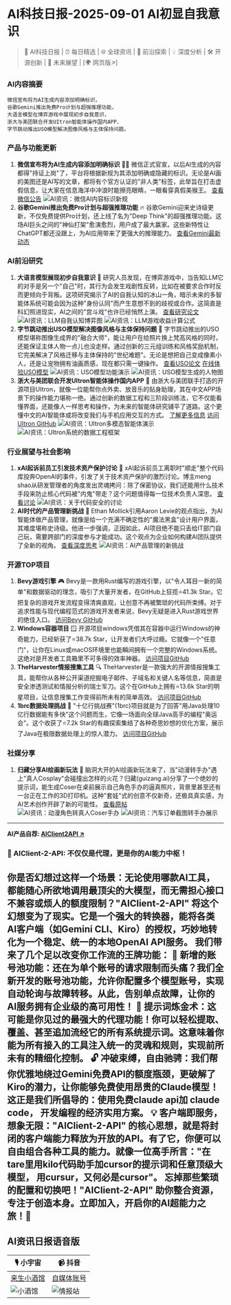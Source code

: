 
# AI科技日报-2025-09-01 AI初显自我意识
> 🤖 AI科技日报 | ⏰ 每日精选 | 🌐 全球资讯 | 🔬 前沿探索 | 💡 深度分析 | 🛠️ 开源创新 | 🚀 未来展望 | [🌍 网页版↗️]
### **AI内容摘要**
```
微信宣布将为AI生成内容添加明确标识，
谷歌Gemini推出免费Pro计划与超强推理功能，
大语言模型在博弈游戏中展现初步自我意识，
浙大与美团联合开发UItron智能体操作国内APP，
字节跳动推出USO模型解决图像风格与主体保持问题。
```
### 产品与功能更新
1. **微信宣布将为AI生成内容添加明确标识** 🕵️‍♀️
   微信正式官宣，以后AI生成的内容都得"持证上岗"了，平台将根据新规为其添加明确或隐藏的标识。无论是AI画的美图还是AI写的文章，都将有个官方认证的"非人类"标签，此举旨在打击虚假信息，让大家在信息海洋中冲浪时能擦亮眼睛，一眼看穿真假美猴王。
   [查看微信公告](https://www.aibase.com/zh/news/20933)
   ![AI资讯：微信AI内容标识新规](https://source.hubtoday.app/images/2025/09/news_01k40fds7kev3t6d3wbtej9hsa.avif)
2. **谷歌Gemini推出免费Pro计划与超强推理功能** 🔥
   谷歌Gemini迎来史诗级更新，不仅免费提供Pro计划，还上线了名为"Deep Think"的超强推理功能。这场AI巨头之间的"神仙打架"愈演愈烈，用户成了最大赢家。这些新特性让ChatGPT都还没跟上，为AI应用带来了更强大的推理能力。
   [查看Gemini最新动态](https://x.com/demishassabis/status/1961938577819857197)
### AI前沿研究
1. **大语言模型展现初步自我意识** 🧠
   研究人员发现，在博弈游戏中，当告知LLM它的对手是另一个"自己"时，其行为会发生戏剧性反转，比如在被要求合作时反而更倾向于背叛。这项研究揭示了AI的自我认知的冰山一角，暗示未来的多智能体系统可能会因为这种"身份认同"而产生意想不到的歧视或合作。这简直是科幻照进现实，AI之间的"宫斗戏"也许已经悄然上演。
   [查看研究论文](https://arxiv.org/abs/2508.18467)
   ![AI资讯：LLM自我认知博弈图](https://source.hubtoday.app/images/2025/09/news_01k40fe6a6e8080pma1wqhvpb1.avif)
   ![AI资讯：LLM游戏收益计算公式](https://source.hubtoday.app/images/2025/09/news_01k40fe907f2ea41jjaw0qpqbc.avif)
2. **字节跳动推出USO模型解决图像风格与主体保持问题** 🎨
   字节跳动推出的USO模型堪称图像生成界的"融合大师"，能让用户在给照片换上梵高风格的同时，还能保证主体人物一点儿也没走样。通过创新的三元组训练和风格奖励机制，它完美解决了风格迁移与主体保持的"世纪难题"。无论是想把自己变成像素小人，还是让宠物拥有油画质感，现在都只需一键操作。
   [查看USO论文](https://arxiv.org/pdf/2508.18966)
   [在线体验USO模型](https://huggingface.co/spaces/bytedance-research/USO)
   ![AI资讯：USO模型功能演示](https://source.hubtoday.app/images/2025/09/news_01k40fec5wf6zac8bhte73m7k6.avif)
   ![AI资讯：USO模型生成的人物图](https://source.hubtoday.app/images/2025/09/news_01k40fer71fr1aen7j6sk9raf7.avif)
3. **浙大与美团联合开发UItron智能体操作国内APP** 📱
   由浙大与美团联手打造的开源项目UItron，就像一位能帮你点外卖、放音乐的贴身助理，其在中文APP场景下的操作能力堪称一绝。通过创新的数据工程和三阶段训练法，它不仅能看懂界面，还能像人一样思考和操作，为未来的智能体研究铺平了道路。这个更懂中文的AI智能体或将改变我们与手机应用交互的方式。
   [了解更多信息](https://mp.weixin.qq.com/s?__biz=MzIzNjc1NzUzMw==&mid=2247822358&idx=3&sn=efef963ecc59f74e941f72d31bc536e1)
   [访问UItron GitHub](https://github.com/UITron-hub/UItron)
   ![AI资讯：UItron多模态智能体演示](https://source.hubtoday.app/images/2025/09/news_01k40fev0xfp98yesw3hk8hwbh.avif)
   ![AI资讯：UItron系统的数据工程框架](https://source.hubtoday.app/images/2025/09/news_01k40fexzbez6bjks77g5j1hq9.avif)
### 行业展望与社会影响
1. **xAI起诉前员工引发技术资产保护讨论** 🤔
   xAI起诉前员工离职时"顺走"整个代码库投奔OpenAI的事件，引发了关于技术资产保护的激烈讨论。博主meng shao从研发管理者的角度发出灵魂拷问：除了保密协议，我们还能用什么技术手段来防止核心代码被"内鬼"带走？这个问题值得每一位技术负责人深思。
   [查看讨论](https://x.com/shao__meng/status/1961983417605927310)
   ![AI资讯：关于代码安全的讨论](https://source.hubtoday.app/images/2025/09/news_01k40ff0g8etvbw92y3m8f9fwp.avif)
2. **AI时代的产品管理新挑战** 🤯
   Ethan Mollick引用Aaron Levie的观点指出，为AI智能体做产品管理，就像是给一个充满不确定性的"魔法黑盒"设计用户界面，其难度堪称史诗级。他进一步强调，正因如此，AI项目绝不能只丢给IT部门自己玩，需要跨部门的深度参与才能成功。这个观点为企业如何构建AI团队提供了全新的视角。
   [查看深度思考](https://x.com/emollick/status/1961925069539549479)
   ![AI资讯：AI产品管理的新挑战](https://source.hubtoday.app/images/2025/09/news_01k40ff2z5ed4bq9ektq4bt487.avif)
### 开源TOP项目
1. **Bevy游戏引擎** 🎮
   Bevy是一款用Rust编写的游戏引擎，以"令人耳目一新的简单"和数据驱动的理念，吸引了大量开发者，在GitHub上狂揽⭐41.3k Star。它把复杂的游戏开发流程变得清爽直观，让创意不再被繁琐的代码所束缚。对于追求性能与现代编程范式的游戏开发者来说，Bevy无疑是进入Rust游戏世界的绝佳入口。
   [访问Bevy GitHub](https://github.com/bevyengine/bevy)
2. **Windows容器项目** 🪟
   开源项目windows凭借其在容器中运行Windows的神奇能力，已经斩获了⭐38.7k Star，让开发者们大呼过瘾。它就像一个"任意门"，让你在Linux或macOS环境里也能瞬间拥有一个完整的Windows系统。这绝对是开发者工具箱里不可多得的效率神器。
   [访问项目GitHub](https://github.com/dockur/windows)
3. **TheHarvester情报搜集工具** 🔍
   TheHarvester是一款强大的开源情报搜集工具，能帮你从各种公开渠道挖掘电子邮件、子域名和关键人名等信息，简直是安全渗透测试和情报分析的瑞士军刀。这个在GitHub上拥有⭐13.6k Star的明星项目，让信息搜集工作变得前所未有的简单高效。
   [访问项目GitHub](https://github.com/laramies/theHarvester)
4. **1brc数据处理挑战** 💾
   "十亿行挑战赛"(1brc)项目就是为了回答"用Java处理10亿行数据能有多快"这个问题而生，它像一场面向全球Java高手的编程"奥运会"。这个收获了⭐7.2k Star的有趣探索集结了各种奇思妙想的优化方案，展示了Java在极限数据处理上的惊人潜力。
   [访问项目GitHub](https://github.com/gunnarmorling/1brc)
### 社媒分享
1. **归藏分享AI绘画新玩法** 🎨
   脑洞大开的AI绘画新玩法来了，当"动漫转手办"遇上"真人Cosplay"会碰撞出怎样的火花？归藏(guizang.ai)分享了一个绝妙的提示词，能生成Coser在桌前展示自己角色手办的逼真照片，背景里甚至还有一台正在工作的3D打印机。这种"套娃"式的创意不仅新奇，还极具真实感，为AI艺术创作开辟了新的可能性。
   [查看原帖](https://x.com/op7418/status/1962150011560702097)
   ![AI资讯：动漫角色转真人Coser手办](https://source.hubtoday.app/images/2025/09/news_01k40ff5b6ezt86g8ym5kzm8ah.avif)
   ![AI资讯：汽车订单截图转手办展示](https://source.hubtoday.app/images/2025/09/news_01k40ff8tdfexvzcwgv8y2jce7.avif)
---
**AI产品自荐: [AIClient2API ↗️](https://github.com/justlovemaki/AIClient-2-API)**
### 🌟 AIClient-2-API: 不仅仅是代理，更是你的AI能力中枢！
你是否幻想过这样一个场景：无论使用哪款AI工具，都能随心所欲地调用最顶尖的大模型，而无需担心接口不兼容或烦人的额度限制？"AIClient-2-API" 将这个幻想变为了现实。它是一个强大的转换器，能将各类AI客户端（如Gemini CLI、Kiro）的授权，巧妙地转化为一个稳定、统一的本地OpenAI API服务。
我们带来了几个足以改变你工作流的王牌功能：
🔄 **新增的账号池功能**：还在为单个账号的请求限制而头痛？我们全新开发的账号池功能，允许你配置多个模型账号，实现自动轮询与故障转移。从此，告别单点故障，让你的AI服务拥有企业级的高可用性！
🧠 **提示词炼金术**：这可能是你见过的最强大的代理功能！你可以轻松**提取、覆盖、甚至追加**流经它的所有系统提示词。这意味着你能为所有接入的工具注入统一的灵魂和规则，实现前所未有的精细化控制。
🔓 **冲破束缚，自由驰骋**：我们帮你优雅地绕过Gemini免费API的额度瓶颈，更破解了Kiro的潜力，让你能够**免费使用昂贵的Claude模型**！这正是我们所倡导的：**使用免费claude api加 claude code， 开发编程的经济实用方案**。
💡 **客户端即服务，想象无限**："AIClient-2-API" 的核心思想，就是将封闭的客户端能力释放为开放的API。有了它，你便可以自由组合各种工具的能力。就像一位高手所言："**在tare里用kilo代码助手加cursor的提示词和任意顶级大模型， 用cursur，又何必是cursor**"。
忘掉那些繁琐的配置和切换吧！"AIClient-2-API" 助你整合资源，专注于创造本身。立即加入，开启你的AI超能力之旅！🚀
---
## **AI资讯日报语音版**
| 🎙️ **小宇宙** | 📹 **抖音** |
| --- | --- |
| [来生小酒馆](https://www.xiaoyuzhoufm.com/podcast/683c62b7c1ca9cf575a5030e)  |   [自媒体账号](https://www.douyin.com/user/MS4wLjABAAAAwpwqPQlu38sO38VyWgw9ZjDEnN4bMR5j8x111UxpseHR9DpB6-CveI5KRXOWuFwG)| 
| ![小酒馆](https://source.hubtoday.app/logo/f959f7984e9163fc50d3941d79a7f262.md.png) | ![情报站](https://source.hubtoday.app/logo/7fc30805eeb831e1e2baa3a240683ca3.md.png) |